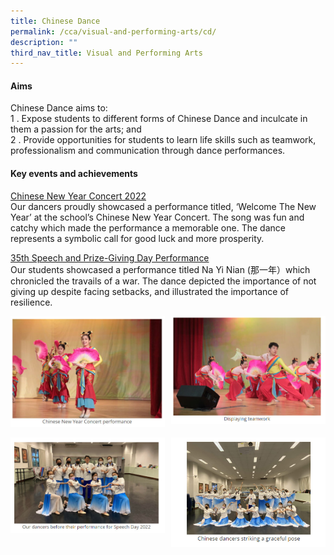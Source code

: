 ```yaml
---
title: Chinese Dance
permalink: /cca/visual-and-performing-arts/cd/
description: ""
third_nav_title: Visual and Performing Arts
---
```

#### Aims

Chinese Dance aims to:  <br>
1 \.  Expose students to different forms of Chinese Dance and inculcate in them a passion for the arts; and<br>
2 \.  Provide opportunities for students to learn life skills such as teamwork, professionalism and communication through dance performances.

#### Key events and achievements

<u>Chinese New Year Concert 2022</u><br>
Our dancers proudly showcased a performance titled, ‘Welcome The New Year’ at the school’s Chinese New Year Concert. The song was fun and catchy which made the performance a memorable one. The dance represents a symbolic call for good luck and more prosperity.

<u>35th Speech and Prize-Giving Day Performance</u><br>
Our students showcased a performance titled Na Yi Nian (那一年）which chronicled the travails of a war. The dance depicted the importance of not giving up despite facing setbacks, and illustrated the importance of resilience.

<img src="/images/cd1.jpg" style="width:49%" align=left>
<img src="/images/cd2.jpg" style="width:49%" align=right>
<br clear="left"><br>

<img src="/images/cd3.jpg" style="width:49%" align=left>
<img src="/images/cd4.jpg" style="width:49%" align=right>
<br clear="left"><br>